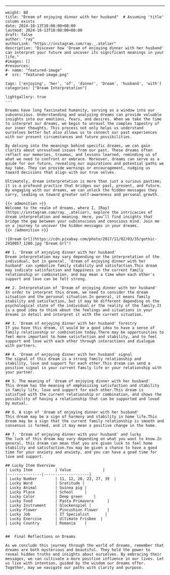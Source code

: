 ---
    weight: 80
    title: "Dream of enjoying dinner with her husband"  # Assuming 'title' column exists
    date: 2024-10-13T10:08:00+08:00
    lastmod: 2024-10-13T10:08:00+08:00
    draft: false
    author: "ray"
    authorLink: "https://instagram.com/ray._.atelier"
    description: "Discover how 'Dream of enjoying dinner with her husband' can interpret your future and uncover its significant meanings in your life."
    #images: []
    #resources:
    #- name: "featured-image"
    #  src: "featured-image.png"
    
    tags: ['enjoying', 'her', 'of', 'dinner', 'Dream', 'husband', 'with']
    categories: ["Dream Interpretation"]
    
    lightgallery: true
    ---
    
    Dreams have long fascinated humanity, serving as a window into our subconscious. Understanding and analyzing dreams can provide valuable insights into our emotions, fears, and desires. When we take the time to interpret our dreams, we begin to unravel the complex tapestry of our inner thoughts. This process not only helps us understand ourselves better but also allows us to connect our past experiences with our present circumstances and future possibilities.
    
    By delving into the meanings behind specific dreams, we can gain clarity about unresolved issues from our past. These dreams often reflect our memories, traumas, and lessons learned, reminding us of what we need to confront or embrace. Moreover, dreams can serve as a guide for our future, revealing our aspirations and potential paths we may take. They can provide warnings or encouragement, nudging us toward decisions that align with our true selves.
    
    Ultimately, dream interpretation is more than just a curious pastime; it is a profound practice that bridges our past, present, and future. By engaging with our dreams, we can unlock the hidden messages they carry, leading us toward greater self-awareness and personal growth.
    
    {{< admonition >}}
    Welcome to the realm of dreams, where I, [Ray](https://instagram.com/ray._.atelier), explore the intricacies of dream interpretation and meaning. Here, you’ll find insights that bridge the gap between your subconscious and conscious mind. Join me on a journey to uncover the hidden messages in your dreams.
    {{< /admonition >}}
    
    ![Dream Grl](https://cdn.pixabay.com/photo/2017/11/02/03/35/gothic-2910057_1280.jpg "Dream Grl")
    
    ## 1. 'Dream of enjoying dinner with her husband'
    Dream interpretation may vary depending on the interpretation of the individual, but in general, 'dream of enjoying dinner with her husband' can symbolize family stability and satisfaction.This dream may indicate satisfaction and happiness in the current family relationship or combination, and may mean a time when each other's support and love can be felt strong.
    
    ## 2. Interpretation of 'Dream of enjoying dinner with her husband'
    In order to interpret this dream, we need to consider the dream situation and the personal situation.In general, it means family stability and satisfaction, but it may be different depending on the psychological state of the individual or the reality of the family.It is a good idea to think about the feelings and situations in your dreams in detail and interpret it with the current situation.
    
    ## 3. 'Dream of enjoying dinner with her husband' forestry
    If you have this dream, it would be a good idea to have a sense of family relationship or combination today.There may be opportunities to feel more important to home satisfaction and stability, and to feel support and love with each other through interactions and dialogue with partners.
    
    ## 4. 'Dream of enjoying dinner with her husband' signal
    The signal of this dream is a strong family relationship and stability, love and support for each other.This dream can send a positive signal in your current family life or your relationship with your partner.
    
    ## 5. The meaning of 'dream of enjoying dinner with her husband'
    This dream has the meaning of emphasizing satisfaction and stability in family life, love and support for each other.This dream is satisfied with the current relationship or combination, and shows the possibility of having a relationship that can be supported and loved by mutual.
    
    ## 6. A sign of 'dream of enjoying dinner with her husband'
    This dream may be a sign of harmony and stability in home life.This dream may be a sign that the current family relationship is smooth and consensus is formed, and it may mean a positive change in the home.
    
    ## 7. 'Dream of enjoying dinner with your husband' and lucky
    The luck of this dream may vary depending on what you want to know.In general, this dream can mean that you are given luck to feel home stability and satisfaction.You may be given a chance to have a good time for your anxiety and anxiety, and you can have a good time for love and support.
    
    ## Lucky Item Overview
    | Lucky Item          | Value              |
    |---------------|--------------------|
    | Lucky Number        | 11, 12, 20, 23, 27, 39  |
    | Lucky Word          | Gratitude |
    | Lucky Animal        | Guinea pig |
    | Lucky Place         | School     |
    | Lucky Color         | Deep green     |
    | Lucky Food          | Pasta Primavera      |
    | Lucky Instrument    | Glockenspiel |
    | Lucky Flower        | Pincushion Flower    |
    | Lucky Job           | IT Specialist       |
    | Lucky Exercise      | Ultimate Frisbee  |
    | Lucky Country       | Romania    |
    
    
    ##  Final Reflections on Dreams
    
    As we conclude this journey through the world of dreams, remember that dreams are both mysterious and beautiful. They hold the power to reveal hidden truths and insights about ourselves. By embracing their messages, we can cultivate a more positive influence in our lives. Let us live with intention, guided by the wisdom our dreams offer. Together, may we navigate our paths with clarity and purpose.
    